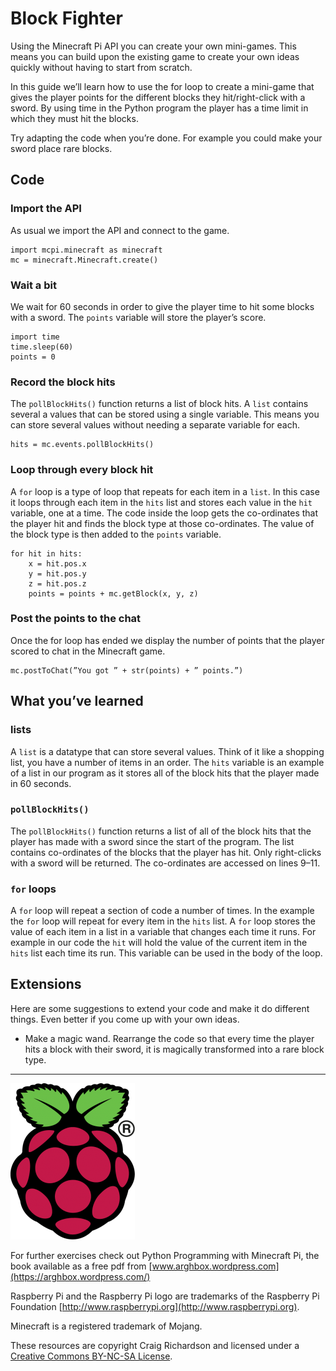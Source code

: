 # Block Fighter

Using the Minecraft Pi API you can create your own mini-games. This means you can build upon the existing game to create your own ideas quickly without having to start from scratch.

In this guide we’ll learn how to use the for loop to create a mini-game that gives the player points for the different blocks they hit/right-click with a sword. By using time in the Python program the player has a time limit in which they must hit the blocks.

Try adapting the code when you’re done. For example you could make your sword place rare blocks.

## Code

### Import the API

As usual we import the API and connect to the game.

```
import mcpi.minecraft as minecraft
mc = minecraft.Minecraft.create()
```

### Wait a bit

We wait for 60 seconds in order to give the player time to hit some blocks with a sword. The `points` variable will store the player’s score.

```
import time
time.sleep(60)
points = 0
```

### Record the block hits

The `pollBlockHits()` function returns a list of block hits. A `list` contains several a values that can be stored using a single variable. This means you can store several values without needing a separate variable for each.

```
hits = mc.events.pollBlockHits()
```

### Loop through every block hit

A `for` loop is a type of loop that repeats for each item in a `list`. In this case it loops through each item in the `hits` list and stores each value in the `hit` variable, one at a time. The code inside the loop gets the co-ordinates that the player hit and finds the block type at those co-ordinates. The value of the block type is then added to the `points` variable.

```
for hit in hits:
    x = hit.pos.x
    y = hit.pos.y
    z = hit.pos.z
    points = points + mc.getBlock(x, y, z)
```

### Post the points to the chat

Once the for loop has ended we display the number of points that the player scored to chat in the Minecraft game.

```
mc.postToChat(”You got ” + str(points) + ” points.”)
```

## What you’ve learned

### lists

A `list` is a datatype that can store several values. Think of it like a shopping list, you have a number of items in an order. The `hits` variable is an example of a list in our program as it stores all of the block hits that the player made in 60 seconds.

### `pollBlockHits()`

The `pollBlockHits()` function returns a list of all of the block hits that the player has made with a sword since the start of the program. The list contains co-ordinates of the blocks that the player has hit. Only right-clicks with a sword will be returned. The co-ordinates are accessed on lines 9–11.

### `for` loops

A `for` loop will repeat a section of code a number of times. In the example the `for` loop will repeat for every item in the `hits` list. A `for` loop stores the value of each item in a list in a variable that changes each time it runs. For example in our code the `hit` will hold the value of the current item in the `hits` list each time its run. This variable can be used in the body of the loop.

## Extensions

Here are some suggestions to extend your code and make it do different things. Even better if you come up with your own ideas.

*  Make a magic wand. Rearrange the code so that every time the player hits a block with their sword, it is magically transformed into a rare block type.

----

![Raspberry Pi and the Raspberry Pi logo are trademarks of the Raspberry Pi Foundation](../images/RPi-Logo-Reg-SCREEN-199x250.png)

For further exercises check out Python Programming with Minecraft Pi, the book available as a free pdf from [www.arghbox.wordpress.com](https://arghbox.wordpress.com/)

Raspberry Pi and the Raspberry Pi logo are trademarks of the Raspberry Pi Foundation [http://www.raspberrypi.org](http://www.raspberrypi.org).

Minecraft is a registered trademark of Mojang.

These resources are copyright Craig Richardson and licensed under a [Creative Commons BY-NC-SA License](https://creativecommons.org/licenses/by-nc-sa/4.0/).
